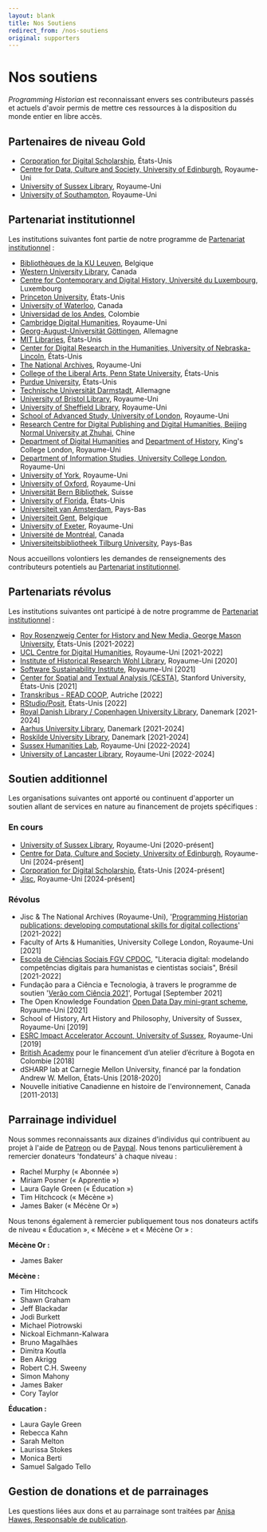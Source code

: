```yaml
---
layout: blank
title: Nos Soutiens
redirect_from: /nos-soutiens
original: supporters
---
```


# Nos soutiens

_Programming Historian_ est reconnaissant envers ses contributeurs passés et actuels d'avoir permis de mettre ces ressources à la disposition du monde entier en libre accès.

## Partenaires de niveau Gold

- [Corporation for Digital Scholarship](https://digitalscholar.org/), États-Unis
- [Centre for Data, Culture and Society, University of Edinburgh](https://www.cdcs.ed.ac.uk/), Royaume-Uni
- [University of Sussex Library](https://www.sussex.ac.uk/library/), Royaume-Uni
- [University of Southampton](https://www.southampton.ac.uk/), Royaume-Uni

## Partenariat institutionnel
Les institutions suivantes font partie de notre programme de [Partenariat institutionnel](pi)&nbsp;:

- [Bibliothèques de la KU Leuven](https://bib.kuleuven.be/), Belgique
- [Western University Library](https://www.lib.uwo.ca/), Canada
- [Centre for Contemporary and Digital History, Université du Luxembourg](https://www.c2dh.uni.lu/), Luxembourg
- [Princeton University](https://www.princeton.edu/), États-Unis
- [University of Waterloo](https://uwaterloo.ca/), Canada
- [Universidad de los Andes](https://uniandes.edu.co/), Colombie
- [Cambridge Digital Humanities](https://www.cdh.cam.ac.uk/), Royaume-Uni
- [Georg-August-Universität Göttingen](https://www.uni-goettingen.de/), Allemagne
- [MIT Libraries](https://libraries.mit.edu/), États-Unis
- [Center for Digital Research in the Humanities, University of Nebraska-Lincoln](http://cdrh.unl.edu/), États-Unis
- [The National Archives](https://www.nationalarchives.gov.uk/), Royaume-Uni
- [College of the Liberal Arts, Penn State University](https://la.psu.edu/), États-Unis
- [Purdue University](https://www.purdue.edu/), États-Unis
- [Technische Universität Darmstadt](https://www.tu-darmstadt.de/), Allemagne
- [University of Bristol Library](https://www.bristol.ac.uk/library/), Royaume-Uni
- [University of Sheffield Library](https://www.sheffield.ac.uk/library), Royaume-Uni
- [School of Advanced Study, University of London](https://www.sas.ac.uk/), Royaume-Uni
- [Research Centre for Digital Publishing and Digital Humanities, Beijing Normal University at Zhuhai](https://rsgyy.bnu.edu.cn/yjjg/szcbyszrwyjzx/), Chine
- [Department of Digital Humanities](https://www.kcl.ac.uk/ddh) and [Department of History](https://www.kcl.ac.uk/history), King's College London, Royaume-Uni
- [Department of Information Studies, University College London](https://www.ucl.ac.uk/information-studies/), Royaume-Uni
- [University of York](https://www.york.ac.uk/), Royaume-Uni
- [University of Oxford](https://www.ox.ac.uk), Royaume-Uni
- [Universität Bern Bibliothek](https://www.ub.unibe.ch/), Suisse
- [University of Florida](https://www.ufl.edu/), États-Unis
- [Universiteit van Amsterdam](https://www.uva.nl/), Pays-Bas
- [Universiteit Gent](https://www.ugent.be/), Belgique
- [University of Exeter](https://www.exeter.ac.uk/), Royaume-Uni
- [Université de Montréal](https://www.umontreal.ca/), Canada
- [Universiteitsbibliotheek Tilburg University](https://www.tilburguniversity.edu/), Pays-Bas


Nous accueillons volontiers les demandes de renseignements des contributeurs potentiels au [Partenariat institutionnel](pi).

## Partenariats révolus
Les institutions suivantes ont participé à de notre programme de [Partenariat institutionnel](pi)&nbsp;:

- [Roy Rosenzweig Center for History and New Media, George Mason University](https://rrchnm.org/), États-Unis [2021-2022]
- [UCL Centre for Digital Humanities](https://www.ucl.ac.uk/digital-humanities/), Royaume-Uni [2021-2022]
- [Institute of Historical Research Wohl Library](https://www.history.ac.uk/library-digital), Royaume-Uni [2020]
- [Software Sustainability Institute](https://www.software.ac.uk/), Royaume-Uni [2021]
- [Center for Spatial and Textual Analysis (CESTA)](https://cesta.stanford.edu/), Stanford University, États-Unis [2021]
- [Transkribus - READ COOP](https://readcoop.eu/), Autriche [2022]
- [RStudio/Posit](https://posit.co/), États-Unis [2022]
- [Royal Danish Library / Copenhagen University Library](https://www.kb.dk), Danemark [2021-2024]
- [Aarhus University Library](https://library.au.dk/), Danemark [2021-2024]
- [Roskilde University Library](https://ruc.dk/en/roskilde-university-library), Danemark [2021-2024]
- [Sussex Humanities Lab](https://www.sussex.ac.uk/research/centres/sussex-humanities-lab/), Royaume-Uni [2022-2024]
- [University of Lancaster Library](https://www.lancaster.ac.uk/), Royaume-Uni [2022-2024]

## Soutien additionnel
Les organisations suivantes ont apporté ou continuent d'apporter un soutien allant de services en nature au financement de projets spécifiques&nbsp;:

### En cours
- [University of Sussex Library](https://www.sussex.ac.uk/library/), Royaume-Uni [2020-présent]
- [Centre for Data, Culture and Society, University of Edinburgh](https://www.cdcs.ed.ac.uk/), Royaume-Uni [2024-présent]  
- [Corporation for Digital Scholarship](https://digitalscholar.org/), États-Unis [2024-présent]
- [Jisc](https://www.jisc.ac.uk/), Royaume-Uni [2024-présent]  
  
### Révolus

- Jisc & The National Archives (Royaume-Uni), '[Programming Historian publications: developing computational skills for digital collections](https://research.jiscinvolve.org/wp/2021/07/23/boost-your-skills-in-working-with-digital-collections/)' [2021-2022]
- Faculty of Arts & Humanities, University College London, Royaume-Uni [2021]
- [Escola de Ciências Sociais FGV CPDOC](https://portal.fgv.br), "Literacia digital: modelando competências digitais para humanistas e cientistas sociais", Brésil [2021-2022]
- Fundação para a Ciência e Tecnologia, à travers le programme de soutien '[Verão com Ciência 2021](https://www.uevora.pt/investigar/projetos?id=5261)', Portugal [September 2021]
- The Open Knowledge Foundation [Open Data Day mini-grant scheme](https://blog.okfn.org/2021/02/12/meet-the-organisations-receiving-open-data-day-2021-mini-grants/), Royaume-Uni [2021]
- School of History, Art History and Philosophy, University of Sussex, Royaume-Uni [2019]
- [ESRC Impact Accelerator Account, University of Sussex](https://www.sussex.ac.uk/collaborate/business/public-funds#:~:text=Impact%20accelerator%20funds,-From%20law%20to&text=The%20ESRC%20and%20AHRC%20Impact,businesses%20through%20to%20large%20companies), Royaume-Uni [2019]
- [British Academy](https://www.thebritishacademy.ac.uk/projects/writing-workshops-2018-digital-humanities/) pour le financement d’un atelier d’écriture à Bogota en Colombie [2018]
- dSHARP lab at Carnegie Mellon University, financé par la fondation Andrew W. Mellon, États-Unis [2018-2020]
- Nouvelle initiative Canadienne en histoire de l'environnement, Canada [2011-2013]


## Parrainage individuel

Nous sommes reconnaissants aux dizaines d'individus qui contribuent au projet à l'aide de [Patreon](https://www.patreon.com/theprogramminghistorian) ou de [Paypal](https://www.paypal.com/cgi-bin/webscr?cmd=_s-xclick&hosted_button_id=7BGHUZRVS4LYL&source=url). Nous tenons particulièrement à remercier donateurs 'fondateurs' à chaque niveau&nbsp;:

- Rachel Murphy (&laquo;&nbsp;Abonnée&nbsp;&raquo;)
- Miriam Posner (&laquo;&nbsp;Apprentie&nbsp;&raquo;)
- Laura Gayle Green (&laquo;&nbsp;Éducation&nbsp;&raquo;)
- Tim Hitchcock (&laquo;&nbsp;Mécène&nbsp;&raquo;)
- James Baker (&laquo;&nbsp;Mécène Or&nbsp;&raquo;)

Nous tenons également à remercier publiquement tous nos donateurs actifs de niveau &laquo;&nbsp;Éducation&nbsp;&raquo;, &laquo;&nbsp;Mécène&nbsp;&raquo; et &laquo;&nbsp;Mécène Or&nbsp;&raquo;&nbsp;:

**Mécène Or&nbsp;:**

- James Baker

**Mécène&nbsp;:**

- Tim Hitchcock
- Shawn Graham
- Jeff Blackadar
- Jodi Burkett
- Michael Piotrowski
- Nickoal Eichmann-Kalwara
- Bruno Magalhães
- Dimitra Koutla
- Ben Akrigg
- Robert C.H. Sweeny
- Simon Mahony
- James Baker
- Cory Taylor

**Éducation&nbsp;:**

- Laura Gayle Green 
- Rebecca Kahn
- Sarah Melton
- Laurissa Stokes
- Monica Berti
- Samuel Salgado Tello

## Gestion de donations et de parrainages

Les questions liées aux dons et au parrainage sont traitées par [Anisa Hawes, Responsable de publication](mailto:admin@programminghistorian.org).

